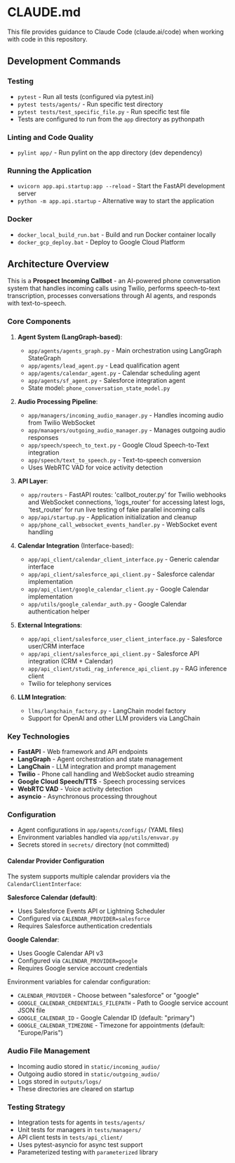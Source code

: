 # CLAUDE.md

This file provides guidance to Claude Code (claude.ai/code) when working with code in this repository.

## Development Commands

### Testing
- `pytest` - Run all tests (configured via pytest.ini)
- `pytest tests/agents/` - Run specific test directory
- `pytest tests/test_specific_file.py` - Run specific test file
- Tests are configured to run from the `app` directory as pythonpath

### Linting and Code Quality
- `pylint app/` - Run pylint on the app directory (dev dependency)

### Running the Application
- `uvicorn app.api.startup:app --reload` - Start the FastAPI development server
- `python -m app.api.startup` - Alternative way to start the application

### Docker
- `docker_local_build_run.bat` - Build and run Docker container locally
- `docker_gcp_deploy.bat` - Deploy to Google Cloud Platform

## Architecture Overview

This is a **Prospect Incoming Callbot** - an AI-powered phone conversation system that handles incoming calls using Twilio, performs speech-to-text transcription, processes conversations through AI agents, and responds with text-to-speech.

### Core Components

1. **Agent System (LangGraph-based)**:
   - `app/agents/agents_graph.py` - Main orchestration using LangGraph StateGraph
   - `app/agents/lead_agent.py` - Lead qualification agent
   - `app/agents/calendar_agent.py` - Calendar scheduling agent  
   - `app/agents/sf_agent.py` - Salesforce integration agent
   - State model: `phone_conversation_state_model.py`

2. **Audio Processing Pipeline**:
   - `app/managers/incoming_audio_manager.py` - Handles incoming audio from Twilio WebSocket
   - `app/managers/outgoing_audio_manager.py` - Manages outgoing audio responses
   - `app/speech/speech_to_text.py` - Google Cloud Speech-to-Text integration
   - `app/speech/text_to_speech.py` - Text-to-speech conversion
   - Uses WebRTC VAD for voice activity detection

3. **API Layer**:
   - `app/routers` - FastAPI routes: 'callbot_router.py' for Twilio webhooks and WebSocket connections, 'logs_router' for accessing latest logs, 'test_router' for run live testing of fake parallel incoming calls
   - `app/api/startup.py` - Application initialization and cleanup
   - `app/phone_call_websocket_events_handler.py` - WebSocket event handling

4. **Calendar Integration** (Interface-based):
   - `app/api_client/calendar_client_interface.py` - Generic calendar interface
   - `app/api_client/salesforce_api_client.py` - Salesforce calendar implementation
   - `app/api_client/google_calendar_client.py` - Google Calendar implementation
   - `app/utils/google_calendar_auth.py` - Google Calendar authentication helper

5. **External Integrations**:
   - `app/api_client/salesforce_user_client_interface.py` - Salesforce user/CRM interface
   - `app/api_client/salesforce_api_client.py` - Salesforce API integration (CRM + Calendar)
   - `app/api_client/studi_rag_inference_api_client.py` - RAG inference client
   - Twilio for telephony services

5. **LLM Integration**:
   - `llms/langchain_factory.py` - LangChain model factory
   - Support for OpenAI and other LLM providers via LangChain

### Key Technologies
- **FastAPI** - Web framework and API endpoints
- **LangGraph** - Agent orchestration and state management
- **LangChain** - LLM integration and prompt management
- **Twilio** - Phone call handling and WebSocket audio streaming
- **Google Cloud Speech/TTS** - Speech processing services
- **WebRTC VAD** - Voice activity detection
- **asyncio** - Asynchronous processing throughout

### Configuration
- Agent configurations in `app/agents/configs/` (YAML files)
- Environment variables handled via `app/utils/envvar.py`
- Secrets stored in `secrets/` directory (not committed)

#### Calendar Provider Configuration
The system supports multiple calendar providers via the `CalendarClientInterface`:

**Salesforce Calendar (default)**:
- Uses Salesforce Events API or Lightning Scheduler
- Configured via `CALENDAR_PROVIDER=salesforce`
- Requires Salesforce authentication credentials

**Google Calendar**:
- Uses Google Calendar API v3
- Configured via `CALENDAR_PROVIDER=google`
- Requires Google service account credentials

Environment variables for calendar configuration:
- `CALENDAR_PROVIDER` - Choose between "salesforce" or "google"
- `GOOGLE_CALENDAR_CREDENTIALS_FILEPATH` - Path to Google service account JSON file
- `GOOGLE_CALENDAR_ID` - Google Calendar ID (default: "primary")
- `GOOGLE_CALENDAR_TIMEZONE` - Timezone for appointments (default: "Europe/Paris")

### Audio File Management
- Incoming audio stored in `static/incoming_audio/`
- Outgoing audio stored in `static/outgoing_audio/`
- Logs stored in `outputs/logs/`
- These directories are cleared on startup

### Testing Strategy
- Integration tests for agents in `tests/agents/`
- Unit tests for managers in `tests/managers/`
- API client tests in `tests/api_client/`
- Uses pytest-asyncio for async test support
- Parameterized testing with `parameterized` library